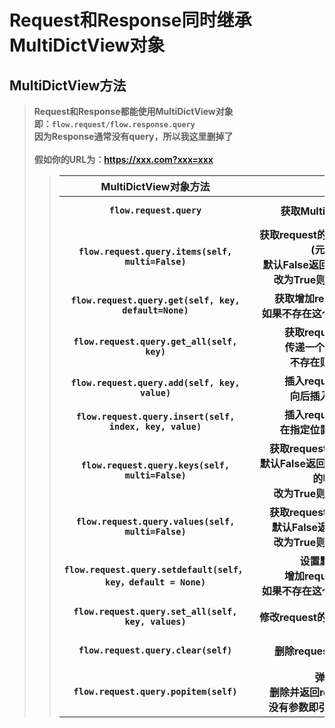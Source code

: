 # Request和Response同时继承MultiDictView对象
## MultiDictView方法

>**Request和Response都能使用MultiDictView对象<br>即：`flow.request/flow.response.query`<br>因为Response通常没有query，所以我这里删掉了<br><br>假如你的URL为：https://xxx.com?xxx=xxx**
>>|**MultiDictView对象方法**|<div style="width:250px">作用</div>|**例子**|
>>|:----:|:--------:|:--------:|
>>|**`flow.request.query`**|**获取MultiDictView对象**|**直接返回<br>`MultiDictView[('data','xxx')]`**|
>>|**`flow.request.query.items(self, multi=False)`**|**获取request的url参数所有键和值(元组形式)<br>默认False返回所有键和值(去重)<br>改为True则返回键的所有值**|**直接items()<br>返回可迭代对象<br>用for语句即可读取**|
>>|**`flow.request.query.get(self, key, default=None)`**|**获取增加request的url参数<br>如果不存在这个键默认为None值**|**直接get('xxx')<br>查看内容请使用items()即可**|
>>|**`flow.request.query.get_all(self, key)`**|**获取request的url参数<br>传递一个键名即可获取<br>不存在则返回空列表**|**直接`get_all('xxx')`<br>返回列表**|
>>|**`flow.request.query.add(self, key, value)`**|**插入request的url参数<br>向后插入一个键和值**|**直接`add('xxx','xxx')`<br>查看内容请使用`items()`即可**|
>>|**`flow.request.query.insert(self, index, key, value)`**|**插入request的url参数<br>在指定位置插入给键和值**|**直接`insert(0,'xxx','xxx')`<br>查看内容请使用`items()`即可**|
>>|**`flow.request.query.keys(self, multi=False)`**|**获取request的url参数的键值<br>默认False返回键的一个重复值(键的唯一性)<br>改为True则返回键的一个值**|**直接keys()<br>直接返回generator生成器<br>用for语句即可读取**|
>>|**`flow.request.query.values(self, multi=False)`**|**获取request的url参数的键值<br>默认False返回键的第一个值<br>改为True则返回键的所有值**|**直接values()<br>返回generator生成器<br>用for语句即可读取**|
>>|**`flow.request.query.setdefault(self，key，default = None)`**|**设置默认值操作<br>增加request的url参数<br>如果不存在这个键默认为None值**|**直接`setdefault('xxx')`或者`setdefault('xxx','xxx')`<br>查看内容请使用`items()`即可**|
>>|**`flow.request.query.set_all(self, key, values)`**|**修改request的url某个参数所有值**|**直接`set_all("xxx",["xxx"])`即可<br>**|
>>|**`flow.request.query.clear(self)`**|**删除request的url所有参数**|**直接`clear()`<br>查看内容请使用`items()`即可**|
>>|**`flow.request.query.popitem(self)`**|**弹栈操作<br>删除并返回request的url参数<br>没有参数即引发KeyError异常**|**直接`popitem()`<br>查看内容请使用`items()`即可**|